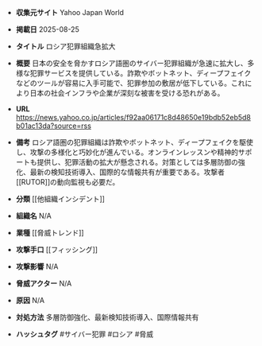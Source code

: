 - **収集元サイト**
Yahoo Japan World

- **掲載日**
2025-08-25

- **タイトル**
ロシア犯罪組織急拡大

- **概要**
日本の安全を脅かすロシア語圏のサイバー犯罪組織が急速に拡大し、多様な犯罪サービスを提供している。詐欺やボットネット、ディープフェイクなどのツールが容易に入手可能で、犯罪参加の敷居が低下している。これにより日本の社会インフラや企業が深刻な被害を受ける恐れがある。

- **URL**
https://news.yahoo.co.jp/articles/f92aa06171c8d48650e19bdb52eb5d8b01ac13da?source=rss

- **備考**
ロシア語圏の犯罪組織は詐欺やボットネット、ディープフェイクを駆使し、攻撃の多様化と巧妙化が進んでいる。オンラインレッスンや精神的サポートも提供し、犯罪活動の拡大が懸念される。対策としては多層防御の強化、最新の検知技術導入、国際的な情報共有が重要である。攻撃者[[RUTOR]]の動向監視も必要だ。

- **分類**
[[他組織インシデント]]

- **組織名**
N/A

- **業種**
[[脅威トレンド]]

- **攻撃手口**
[[フィッシング]]

- **攻撃影響**
N/A

- **脅威アクター**
N/A

- **原因**
N/A

- **対処方法**
多層防御強化、最新検知技術導入、国際情報共有

- **ハッシュタグ**
#サイバー犯罪 #ロシア #脅威
